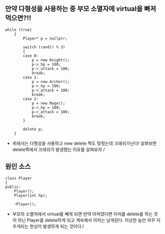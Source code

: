 ## 만약 다형성을 사용하는 중 부모 소멸자에 virtual을 빠져먹으면?!!


````
while (true)
	{
		Player* p = nullptr;

		switch (rand() % 3)
		{
		case 0:
			p = new Knight();
			p->_hp = 100;
			p->_attack = 100;
			break;
		case 1:
			p = new Archer();
			p->_hp = 100;
			p->_attack = 100;
			break;
		case 2:
			p = new Mage();
			p->_hp = 100;
			p->_attack = 100;
			break;
		}		

		delete p;
	}
````


- 위에서는 다형성을 사용하고 new delete 짝도 맞췄는데 크래쉬가난다! 살펴보면 delete쪽에서 크래쉬가 발생했는 이유를 살펴보자 /


## 원인 소스
````
class Player
{
public:
	Player();
	Player(int hp);

	~Player();
````

- 부모의 소멸자에서 virtual를 빼게 되면 만약 아쳐였다면 아처를 delete를 하는 것이 아닌 Player를 delete하게 되고 계속해서 아처는 남게된다.  이상한 놈만 자꾸 지우게되는 현상이 발생하게 되는 것이다.!